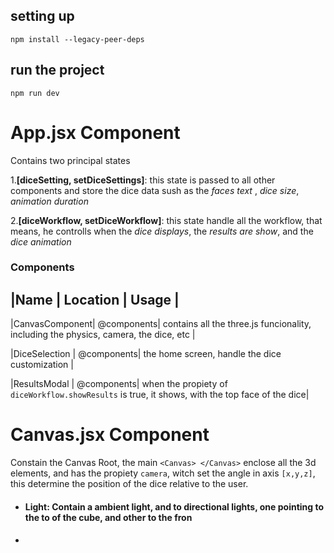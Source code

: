 ## setting up
`npm install --legacy-peer-deps`

## run the project
`npm run dev`

# App.jsx Component

Contains two principal states
 
1.**[diceSetting, setDiceSettings]**: this state is passed to all other components and store the dice data sush as the _faces text_ , _dice size_, _animation duration_

2.**[diceWorkflow, setDiceWorkflow]**: this state handle all the workflow, that means, he controlls when the _dice displays_, the _results are show_, and the _dice animation_

### Components

|Name           | Location   | Usage                                                                                           |
--------------------------------------------------------------------------------------------------------------------------------
|CanvasComponent| @components| contains all the three.js funcionality, including the physics, camera, the dice, etc            |

|DiceSelection  | @components| the home screen, handle the dice customization                                                  | 

|ResultsModal   | @components| when the propiety of `diceWorkflow.showResults` is true, it shows, with the top face of the dice|


# Canvas.jsx Component

Constain the Canvas Root, the main `<Canvas> </Canvas>` enclose all the 3d elements, and has the propiety `camera`, 
witch set the angle in axis `[x,y,z]`, this determine the position of the dice relative to the user.

- #### Light: Contain a ambient light, and to directional lights, one pointing to the to of the cube, and other to the fron
- ####

